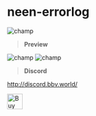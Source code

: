 # neen-errorlog

![champ](https://forum.cfx.re/uploads/default/original/4X/b/7/3/b73bf3f536ec19be6107b4326344e3b3bd69c561.jpeg)

> **Preview**

![champ](https://forum.cfx.re/uploads/default/original/4X/2/4/2/242b825c7e2f0d33d15c207189888672c881a555.jpeg)
![champ](https://forum.cfx.re/uploads/default/original/4X/1/0/1/101a07fba10e402b9e5ea407a897253c735d19c4.png)

> **Discord**

http://discord.bbv.world/

<a href='https://ko-fi.com/U7U7NQXLZ' target='_blank'><img height='36' style='border:0px;height:36px;' src='https://storage.ko-fi.com/cdn/kofi3.png?v=3' border='0' alt='Buy Me a Coffee at ko-fi.com' /></a>
